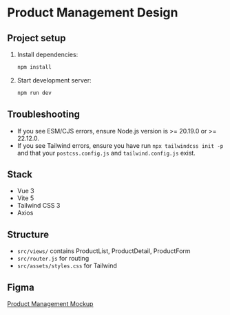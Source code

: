 # Product Management Design

## Project setup

1. Install dependencies:
   ```bash
   npm install
   ```
2. Start development server:
   ```bash
   npm run dev
   ```

## Troubleshooting
- If you see ESM/CJS errors, ensure Node.js version is >= 20.19.0 or >= 22.12.0.
- If you see Tailwind errors, ensure you have run `npx tailwindcss init -p` and that your `postcss.config.js` and `tailwind.config.js` exist.

## Stack
- Vue 3
- Vite 5
- Tailwind CSS 3
- Axios

## Structure
- `src/views/` contains ProductList, ProductDetail, ProductForm
- `src/router.js` for routing
- `src/assets/styles.css` for Tailwind

## Figma
[Product Management Mockup](https://www.figma.com/design/Cep7R0EjWIdbO4GEzcAkti/Product-Management-Mockup---Codespring-LLM-Training?node-id=6-9&t=yMRsu7x09eXuU0Cu-4)
